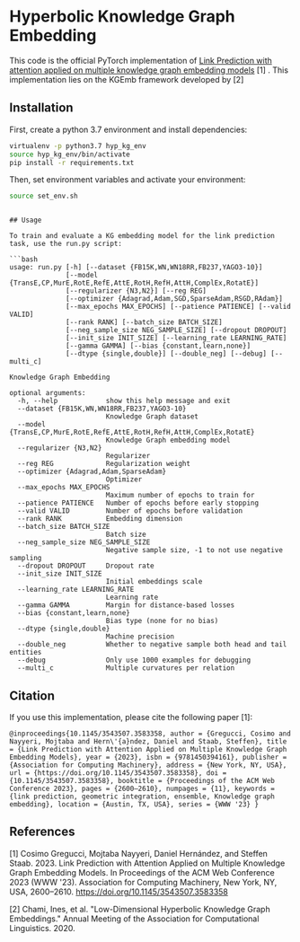 # Hyperbolic Knowledge Graph Embedding 

This code is the official PyTorch implementation of [Link Prediction with attention applied on multiple knowledge graph embedding models](https://dl.acm.org/doi/pdf/10.1145/3543507.3583358) [1] .
This implementation lies on the KGEmb framework developed by [2] 


## Installation

First, create a python 3.7 environment and install dependencies:

```bash
virtualenv -p python3.7 hyp_kg_env
source hyp_kg_env/bin/activate
pip install -r requirements.txt
```

Then, set environment variables and activate your environment:

```bash
source set_env.sh
```

```

## Usage

To train and evaluate a KG embedding model for the link prediction task, use the run.py script:

```bash
usage: run.py [-h] [--dataset {FB15K,WN,WN18RR,FB237,YAGO3-10}]
              [--model {TransE,CP,MurE,RotE,RefE,AttE,RotH,RefH,AttH,ComplEx,RotatE}]
              [--regularizer {N3,N2}] [--reg REG]
              [--optimizer {Adagrad,Adam,SGD,SparseAdam,RSGD,RAdam}]
              [--max_epochs MAX_EPOCHS] [--patience PATIENCE] [--valid VALID]
              [--rank RANK] [--batch_size BATCH_SIZE]
              [--neg_sample_size NEG_SAMPLE_SIZE] [--dropout DROPOUT]
              [--init_size INIT_SIZE] [--learning_rate LEARNING_RATE]
              [--gamma GAMMA] [--bias {constant,learn,none}]
              [--dtype {single,double}] [--double_neg] [--debug] [--multi_c]

Knowledge Graph Embedding

optional arguments:
  -h, --help            show this help message and exit
  --dataset {FB15K,WN,WN18RR,FB237,YAGO3-10}
                        Knowledge Graph dataset
  --model {TransE,CP,MurE,RotE,RefE,AttE,RotH,RefH,AttH,ComplEx,RotatE}
                        Knowledge Graph embedding model
  --regularizer {N3,N2}
                        Regularizer
  --reg REG             Regularization weight
  --optimizer {Adagrad,Adam,SparseAdam}
                        Optimizer
  --max_epochs MAX_EPOCHS
                        Maximum number of epochs to train for
  --patience PATIENCE   Number of epochs before early stopping
  --valid VALID         Number of epochs before validation
  --rank RANK           Embedding dimension
  --batch_size BATCH_SIZE
                        Batch size
  --neg_sample_size NEG_SAMPLE_SIZE
                        Negative sample size, -1 to not use negative sampling
  --dropout DROPOUT     Dropout rate
  --init_size INIT_SIZE
                        Initial embeddings scale
  --learning_rate LEARNING_RATE
                        Learning rate
  --gamma GAMMA         Margin for distance-based losses
  --bias {constant,learn,none}
                        Bias type (none for no bias)
  --dtype {single,double}
                        Machine precision
  --double_neg          Whether to negative sample both head and tail entities
  --debug               Only use 1000 examples for debugging
  --multi_c             Multiple curvatures per relation
```



## Citation

If you use this implementation, please cite the following paper [1]:

```
@inproceedings{10.1145/3543507.3583358, author = {Gregucci, Cosimo and Nayyeri, Mojtaba and Hern\'{a}ndez, Daniel and Staab, Steffen}, title = {Link Prediction with Attention Applied on Multiple Knowledge Graph Embedding Models}, year = {2023}, isbn = {9781450394161}, publisher = {Association for Computing Machinery}, address = {New York, NY, USA}, url = {https://doi.org/10.1145/3543507.3583358}, doi = {10.1145/3543507.3583358}, booktitle = {Proceedings of the ACM Web Conference 2023}, pages = {2600–2610}, numpages = {11}, keywords = {link prediction, geometric integration, ensemble, Knowledge graph embedding}, location = {Austin, TX, USA}, series = {WWW '23} }
```

## References

[1] Cosimo Gregucci, Mojtaba Nayyeri, Daniel Hernández, and Steffen Staab. 2023. Link Prediction with Attention Applied on Multiple Knowledge Graph Embedding Models. In Proceedings of the ACM Web Conference 2023 (WWW '23). Association for Computing Machinery, New York, NY, USA, 2600–2610. https://doi.org/10.1145/3543507.3583358


[2] Chami, Ines, et al. "Low-Dimensional Hyperbolic Knowledge Graph Embeddings."
Annual Meeting of the Association for Computational Linguistics. 2020.



